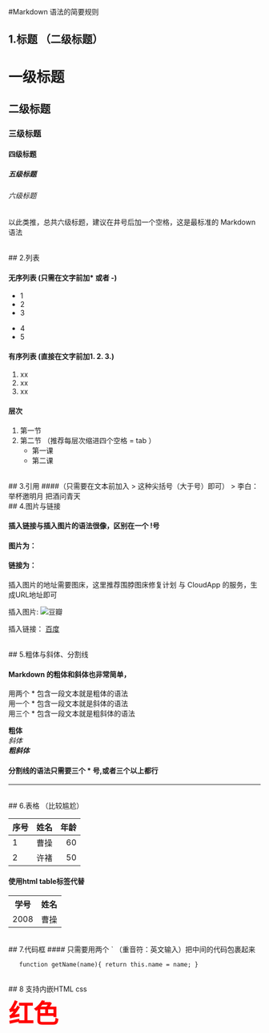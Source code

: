 #Markdown 语法的简要规则

## 1.标题 （二级标题）
# 一级标题
## 二级标题
### 三级标题
#### 四级标题
##### 五级标题
###### 六级标题
以此类推，总共六级标题，建议在井号后加一个空格，这是最标准的 Markdown 语法


</br>
## 2.列表

#### 无序列表 (只需在文字前加* 或者 -)
* 1
* 2
* 3
- 4
- 5

#### 有序列表 (直接在文字前加1. 2. 3.)
1. xx
2. xx
3. xx

#### 层次
1. 第一节
2. 第二节 （推荐每层次缩进四个空格 = tab ）
	* 第一课
	* 第二课



</br>
## 3.引用 
####（只需要在文本前加入 > 这种尖括号（大于号）即可）
> 李白：举杯邀明月 把酒问青天



</br>
## 4.图片与链接

#### 插入链接与插入图片的语法很像，区别在一个 !号

#### 图片为：![]()

#### 链接为：[]()

插入图片的地址需要图床，这里推荐围脖图床修复计划 与 CloudApp 的服务，生成URL地址即可


插入图片:  ![豆瓣](https://ss0.bdstatic.com/5aV1bjqh_Q23odCf/static/superman/img/logo/bd_logo1_31bdc765.png)

插入链接： [百度](http://baidu.com)



</br>
## 5.粗体与斜体、分割线

#### Markdown 的粗体和斜体也非常简单，
用两个 * 包含一段文本就是粗体的语法 </br>
用一个 * 包含一段文本就是斜体的语法 </br>
用三个 * 包含一段文本就是粗斜体的语法

**粗体**  </br>
*斜体*    </br>
***粗斜体*** </br>

#### 分割线的语法只需要三个 * 号,或者三个以上都行
***



</br>
## 6.表格  （比较尴尬）

|  序号 | 姓名 | 年龄  |
| ---- |:---:| -----:|
|  1   | 曹操 | 60    |
|  2   | 许褚 | 50    |


#### 使用html table标签代替
<table>
<tr><th>学号</th><th>姓名</th></tr>
<tr><td>2008</th><td>曹操</th></tr>
</table>




</br>
## 7.代码框
#### 只需要用两个 ` （重音符：英文输入）把中间的代码包裹起来

`    function getName(name){
				return this.name = name;
		}    
`



</br>
## 8 支持内嵌HTML css
<style>
.class{font-size:50px;}
</style>

<div class="class" style="font-weight:bold">
	<font color=red>红色</font>
</div>











